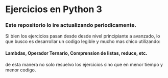 # Ejercicios en Python 3

### Este repositorio lo ire actualizando periodicamente.

Si bien los ejercicios pasan desde desde nivel principiante a avanzado, lo que busco es desarrollar un codigo legible y mucho mas chico utilizando:
#### Lambdas, Operador Ternario, Comprension de listas, reduce, etc.

de esta manera no solo resuelvo los ejercicios sino que en menor tiempo y menor codigo.